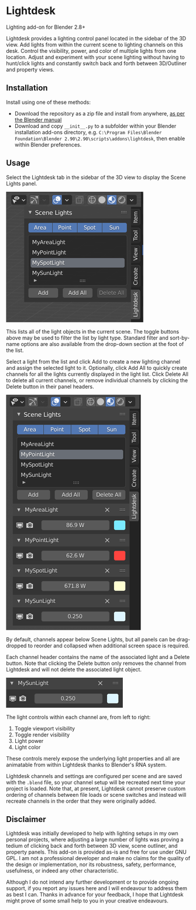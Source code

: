 # Lightdesk

Lighting add-on for Blender 2.8+

Lightdesk provides a lighting control panel located in the sidebar of the 3D view.
Add lights from within the current scene to lighting channels on this desk. Control the visibility, power, and color of multiple lights from one location. Adjust and experiment with your scene lighting without having to hunt/click lights and constantly switch back and forth between 3D/Outliner and property views.

## Installation
Install using one of these methods:

* Download the repository as a zip file and install from anywhere, [as per the Blender manual](https://docs.blender.org/manual/en/latest/editors/preferences/addons.html)
* Download and copy `__init__.py` to a subfolder within your Blender installation add-ons directory, e.g. `C:\Program Files\Blender Foundation\Blender 2.90\2.90\scripts\addons\lightdesk`, then enable within Blender preferences.

## Usage

Select the Lightdesk tab in the sidebar of the 3D view to display the Scene Lights panel.

![Light selection](lights.png)

This lists all of the light objects in the current scene. The toggle buttons above may be used to filter the list by light type. Standard filter and sort-by-name options are also available from the drop-down section at the foot of the list.

Select a light from the list and click Add to create a new lighting channel and assign the selected light to it.
Optionally, click Add All to quickly create channels for all the lights currently displayed in the light list. Click Delete All to delete all current channels, or remove individual channels by clicking the Delete button in their panel headers.

![Channels](channels.png)

By default, channels appear below Scene Lights, but all panels can be drag-dropped to reorder and collapsed when additional screen space is required.

Each channel header contains the name of the associated light and a Delete button. Note that clicking the Delete button only removes the channel from Lightdesk and will not delete the associated light object.

![Channel](channel.png)

The light controls within each channel are, from left to right:

1. Toggle viewport visibility
2. Toggle render visibility
3. Light power
4. Light color

These controls merely expose the underlying light properties and all are animatable from within Lightdesk thanks to Blender's RNA system.

Lightdesk channels and settings are configured per scene and are saved with the `.blend` file, so your channel setup will be recreated next time your project is loaded. Note that, at present, Lightdesk cannot preserve custom ordering of channels between file loads or scene switches and instead will recreate channels in the order that they were originally added.


## Disclaimer

Lightdesk was initially developed to help with lighting setups in my own personal projects, where adjusting a large number of lights was proving a tedium of clicking back and forth between 3D view, scene outliner, and property panels. This add-on is provided as-is and free for use under GNU GPL. I am not a professional developer and make no claims for the quality of the design or implementation, nor its robustness, safety, performance, usefulness, or indeed any other characteristic.

Although I do not intend any further development or to provide ongoing support, if you report any issues here and I will endeavour to address them as best I can. Thanks in advance for your feedback, I hope that Lightdesk might prove of some small help to you in your creative endeavours.
